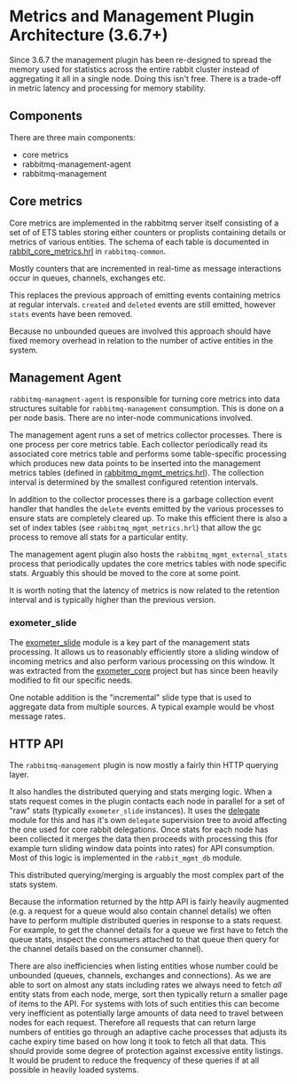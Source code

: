 # Metrics and Management Plugin Architecture (3.6.7+)

Since 3.6.7 the management plugin has been re-designed to spread the memory
used for statistics across the entire rabbit cluster instead of aggregating
it all in a single node. Doing this isn't free. There is a trade-off in
metric latency and processing for memory stability.


## Components

There are three main components:

* core metrics
* rabbitmq-management-agent
* rabbitmq-management



## Core metrics

Core metrics are implemented in the rabbitmq server itself consisting of
a set of of ETS tables storing either counters or proplists containing details
or metrics of various entities. The schema of each table is documented in
[rabbit_core_metrics.hrl](https://github.com/rabbitmq/rabbitmq-common/blob/master/include/rabbit_core_metrics.hrl)
in `rabbitmq-common`.

Mostly counters that are incremented in real-time as message interactions occur
in queues, channels, exchanges etc.

This replaces the previous approach of emitting events containing metrics
at regular intervals. `created` and `deleted` events are still emitted,
however `stats` events have been removed.

Because no unbounded queues are involved this approach should have fixed
memory overhead in relation to the number of active entities in the system.



## Management Agent

`rabbitmq-managment-agent` is responsible for turning core metrics into
data structures suitable for `rabbitmq-management` consumption.  This is
done on a per node basis. There are no inter-node communications involved.

The management agent runs a set of metrics collector processes. There is one
process per core metrics table. Each collector periodically read its associated
core metrics table and performs some table-specific processing which produces
new data points to be inserted into the management metrics tables (defined in
[rabbitmq_mgmt_metrics.hrl](https://github.com/rabbitmq/rabbitmq-management-agent/blob/master/include/rabbit_mgmt_metrics.hrl)).
The collection interval is determined by the smallest configured retention intervals.

In addition to the collector processes there is a garbage collection event
handler that handles the `delete` events emitted by the various processes to ensure
stats are completely cleared up. To make this efficient there is also a set of
index tables (see `rabbitmq_mgmt_metrics.hrl`) that allow the gc process to
remove all stats for a particular entity.

The management agent plugin also hosts the `rabbitmq_mgmt_external_stats` process
that periodically updates the core metrics tables with node specific stats.
Arguably this should be moved to the core at some point.

It is worth noting that the latency of metrics is now related to the retention
interval and is typically higher than the previous version.


### exometer_slide

The [exometer_slide](https://github.com/rabbitmq/rabbitmq-management-agent/blob/master/src/exometer_slide.erl)
module is a key part of the management stats processing.
It allows us to reasonably efficiently store a sliding window of incoming metrics
and also perform various processing on this window. It was extracted from the
[exometer_core](https://github.com/Feuerlabs/exometer_core) project but has
since been heavily modified to fit our specific needs.

One notable addition is the "incremental" slide type that is used to aggregate
data from multiple sources. A typical example would be vhost message rates.


## HTTP API

The `rabbitmq-management` plugin is now mostly a fairly thin HTTP querying layer.

It also handles the distributed querying and stats merging logic. When a stats
request comes in the plugin contacts each node in parallel for a set of "raw"
stats (typically `exometer_slide` instances). It uses the [delegate](https://github.com/rabbitmq/rabbitmq-common/blob/master/src/delegate.erl)
module for this and has it's own `delegate` supervision tree to avoid affecting
the one used for core rabbit delegations. Once stats for
each node has been collected it merges the data then proceeds with processing
this (for example turn sliding window data points into rates) for API
consumption. Most of this logic is implemented in the `rabbit_mgmt_db` module.

This distributed querying/merging is arguably the most complex part of the stats
system.


Because the information returned by the http API is fairly heavily augmented (e.g.
a request for a queue would also contain channel details) we often have to
perform multiple distributed queries in response to a stats request.
For example, to get the channel details for a queue we first have to fetch the
queue stats, inspect the consumers attached to that queue then query for the
channel details based on the consumer channel).


There are also inefficiencies when listing entities whose number could
be unbounded (queues, channels, exchanges and connections).
As we are able to sort on almost any stats including rates we always
need to fetch _all_ entity stats from each node, merge, sort then typically
return a smaller page of items to the API. For systems with lots of such
entities this can become very inefficient as potentially large amounts of data
need to travel between nodes for each request. Therefore all requests that can
return large numbers of entities go through an adaptive cache processes that adjusts
its cache expiry time based on how long it took to fetch all that data. This
should provide some degree of protection against excessive entity listings. It
would be prudent to reduce the frequency of these queries if at all possible
in heavily loaded systems.

